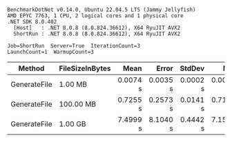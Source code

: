 ```

BenchmarkDotNet v0.14.0, Ubuntu 22.04.5 LTS (Jammy Jellyfish)
AMD EPYC 7763, 1 CPU, 2 logical cores and 1 physical core
.NET SDK 8.0.402
  [Host]   : .NET 8.0.8 (8.0.824.36612), X64 RyuJIT AVX2
  ShortRun : .NET 8.0.8 (8.0.824.36612), X64 RyuJIT AVX2

Job=ShortRun  Server=True  IterationCount=3  
LaunchCount=1  WarmupCount=3  

```
| Method       | FileSizeInBytes | Mean     | Error    | StdDev   | Min      | Max      | Q1       | Q3       | Median   | Gen0       | Gen1    | Gen2    | Allocated |
|------------- |---------------- |---------:|---------:|---------:|---------:|---------:|---------:|---------:|---------:|-----------:|--------:|--------:|----------:|
| GenerateFile | 1.00 MB         | 0.0074 s | 0.0035 s | 0.0002 s | 0.0072 s | 0.0076 s | 0.0073 s | 0.0075 s | 0.0074 s |    62.5000 | 62.5000 | 62.5000 |   0.01 GB |
| GenerateFile | 100.00 MB       | 0.7255 s | 0.2573 s | 0.0141 s | 0.7102 s | 0.7380 s | 0.7192 s | 0.7331 s | 0.7282 s |  1000.0000 |       - |       - |   0.57 GB |
| GenerateFile | 1.00 GB         | 7.4999 s | 8.1040 s | 0.4442 s | 7.1572 s | 8.0018 s | 7.2490 s | 7.6713 s | 7.3408 s | 19000.0000 |       - |       - |   5.85 GB |
